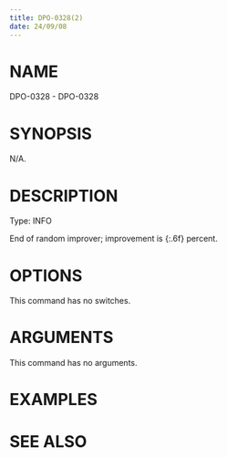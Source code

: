```yaml
---
title: DPO-0328(2)
date: 24/09/08
---
```


# NAME

DPO-0328 - DPO-0328

# SYNOPSIS

N/A.

# DESCRIPTION

Type: INFO

End of random improver; improvement is {:.6f} percent.

# OPTIONS

This command has no switches.

# ARGUMENTS

This command has no arguments.

# EXAMPLES

# SEE ALSO
